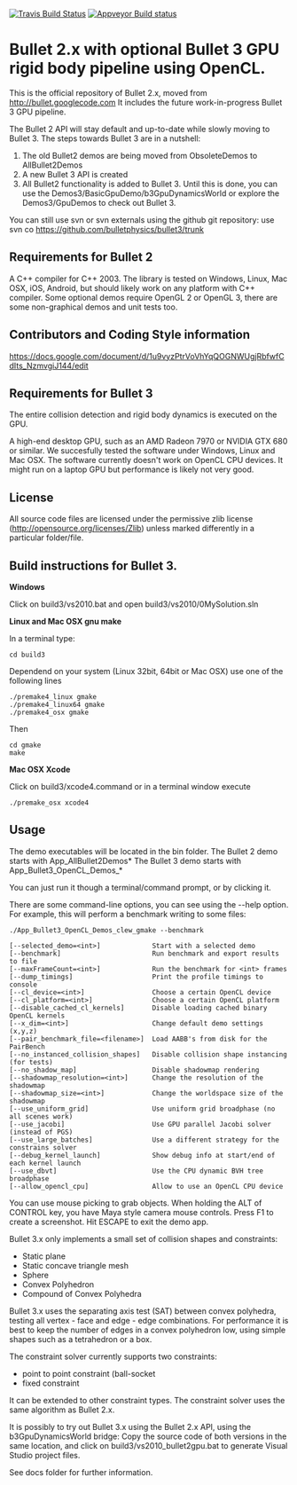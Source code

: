 [![Travis Build Status](https://api.travis-ci.org/bulletphysics/bullet3.png?branch=master)](https://travis-ci.org/bulletphysics/bullet3)
[![Appveyor Build status](https://ci.appveyor.com/api/projects/status/6sly9uxajr6xsstq)](https://ci.appveyor.com/project/erwincoumans/bullet3)

# Bullet 2.x with optional Bullet 3 GPU rigid body pipeline using OpenCL.

This is the official repository of Bullet 2.x, moved from http://bullet.googlecode.com
It includes the future work-in-progress Bullet 3 GPU pipeline.

The Bullet 2 API will stay default and up-to-date while slowly moving to Bullet 3.
The steps towards Bullet 3 are in a nutshell:

1. The old Bullet2 demos are being moved from ObsoleteDemos to AllBullet2Demos
2. A new Bullet 3 API is created
3. All Bullet2 functionality is added to Bullet 3. Until this is done, you can use the Demos3/BasicGpuDemo/b3GpuDynamicsWorld or explore the Demos3/GpuDemos to check out Bullet 3.

You can still use svn or svn externals using the github git repository: use svn co https://github.com/bulletphysics/bullet3/trunk

## Requirements for Bullet 2

A C++ compiler for C++ 2003. The library is tested on Windows, Linux, Mac OSX, iOS, Android,
but should likely work on any platform with C++ compiler. 
Some optional demos require OpenGL 2 or OpenGL 3, there are some non-graphical demos and unit tests too.

## Contributors and Coding Style information

https://docs.google.com/document/d/1u9vyzPtrVoVhYqQOGNWUgjRbfwfCdIts_NzmvgiJ144/edit


## Requirements for Bullet 3

The entire collision detection and rigid body dynamics is executed on the GPU.

A high-end desktop GPU, such as an AMD Radeon 7970 or NVIDIA GTX 680 or similar.
We succesfully tested the software under Windows, Linux and Mac OSX.
The software currently doesn't work on OpenCL CPU devices. It might run
on a laptop GPU but performance is likely not very good.

## License

All source code files are licensed under the permissive zlib license
(http://opensource.org/licenses/Zlib) unless marked differently in a particular folder/file.


## Build instructions for Bullet 3.

**Windows**

Click on build3/vs2010.bat and open build3/vs2010/0MySolution.sln

**Linux and Mac OSX gnu make**

In a terminal type:

	cd build3

Dependend on your system (Linux 32bit, 64bit or Mac OSX) use one of the following lines

	./premake4_linux gmake
	./premake4_linux64 gmake
	./premake4_osx gmake

Then

	cd gmake
	make

**Mac OSX Xcode**
	
Click on build3/xcode4.command or in a terminal window execute
	
	./premake_osx xcode4

## Usage

The demo executables will be located in the bin folder.
The Bullet 2 demo starts with App_AllBullet2Demos*
The Bullet 3 demo starts with App_Bullet3_OpenCL_Demos_*

You can just run it though a terminal/command prompt, or by clicking it.

There are some command-line options, you can see using the --help option. For example, this will perform a benchmark writing to some files:

	./App_Bullet3_OpenCL_Demos_clew_gmake --benchmark

```
[--selected_demo=<int>]             Start with a selected demo  
[--benchmark]                       Run benchmark and export results to file  
[--maxFrameCount=<int>]             Run the benchmark for <int> frames  
[--dump_timings]                    Print the profile timings to console  
[--cl_device=<int>]                 Choose a certain OpenCL device  
[--cl_platform=<int>]               Choose a certain OpenCL platform  
[--disable_cached_cl_kernels]       Disable loading cached binary OpenCL kernels  
[--x_dim=<int>]                     Change default demo settings (x,y,z)  
[--pair_benchmark_file=<filename>]  Load AABB's from disk for the PairBench  
[--no_instanced_collision_shapes]   Disable collision shape instancing (for tests)  
[--no_shadow_map]                   Disable shadowmap rendering  
[--shadowmap_resolution=<int>]      Change the resolution of the shadowmap  
[--shadowmap_size=<int>]            Change the worldspace size of the shadowmap  
[--use_uniform_grid]                Use uniform grid broadphase (no all scenes work)  
[--use_jacobi]                      Use GPU parallel Jacobi solver (instead of PGS)  
[--use_large_batches]               Use a different strategy for the constrains solver  
[--debug_kernel_launch]             Show debug info at start/end of each kernel launch  
[--use_dbvt]                        Use the CPU dynamic BVH tree broadphase  
[--allow_opencl_cpu]                Allow to use an OpenCL CPU device  
```

You can use mouse picking to grab objects. When holding the ALT of CONTROL key, you have Maya style camera mouse controls.
Press F1 to create a screenshot. Hit ESCAPE to exit the demo app.


Bullet 3.x only implements a small set of collision shapes and constraints:

* Static plane 
* Static concave triangle mesh
* Sphere
* Convex Polyhedron
* Compound of Convex Polyhedra

Bullet 3.x uses the separating axis test (SAT) between convex polyhedra, testing all vertex - face and edge - edge combinations. For performance it is best to keep the number of edges in a convex polyhedron low, using simple shapes such as a tetrahedron or a box.

The constraint solver currently supports two constraints:

* point to point constraint (ball-socket
* fixed constraint

It can be extended to other constraint types. The constraint solver uses the same algorithm as Bullet 2.x.

It is possibly to try out Bullet 3.x using the Bullet 2.x API, using the b3GpuDynamicsWorld bridge:
Copy the source code of both versions in the same location, and click on build3/vs2010_bullet2gpu.bat to generate Visual Studio project files.

See docs folder for further information.
